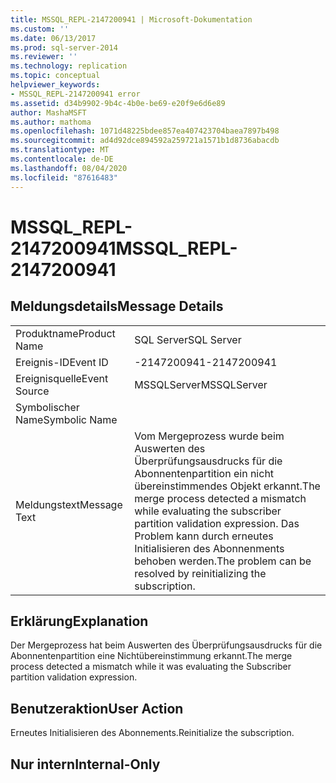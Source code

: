 ```yaml
---
title: MSSQL_REPL-2147200941 | Microsoft-Dokumentation
ms.custom: ''
ms.date: 06/13/2017
ms.prod: sql-server-2014
ms.reviewer: ''
ms.technology: replication
ms.topic: conceptual
helpviewer_keywords:
- MSSQL_REPL-2147200941 error
ms.assetid: d34b9902-9b4c-4b0e-be69-e20f9e6d6e89
author: MashaMSFT
ms.author: mathoma
ms.openlocfilehash: 1071d48225bdee857ea407423704baea7897b498
ms.sourcegitcommit: ad4d92dce894592a259721a1571b1d8736abacdb
ms.translationtype: MT
ms.contentlocale: de-DE
ms.lasthandoff: 08/04/2020
ms.locfileid: "87616483"
---
```

# <a name="mssql_repl-2147200941"></a><span data-ttu-id="f2562-102">MSSQL_REPL-2147200941</span><span class="sxs-lookup"><span data-stu-id="f2562-102">MSSQL_REPL-2147200941</span></span>
    
## <a name="message-details"></a><span data-ttu-id="f2562-103">Meldungsdetails</span><span class="sxs-lookup"><span data-stu-id="f2562-103">Message Details</span></span>  
  
|||  
|-|-|  
|<span data-ttu-id="f2562-104">Produktname</span><span class="sxs-lookup"><span data-stu-id="f2562-104">Product Name</span></span>|<span data-ttu-id="f2562-105">SQL Server</span><span class="sxs-lookup"><span data-stu-id="f2562-105">SQL Server</span></span>|  
|<span data-ttu-id="f2562-106">Ereignis-ID</span><span class="sxs-lookup"><span data-stu-id="f2562-106">Event ID</span></span>|<span data-ttu-id="f2562-107">-2147200941</span><span class="sxs-lookup"><span data-stu-id="f2562-107">-2147200941</span></span>|  
|<span data-ttu-id="f2562-108">Ereignisquelle</span><span class="sxs-lookup"><span data-stu-id="f2562-108">Event Source</span></span>|<span data-ttu-id="f2562-109">MSSQLServer</span><span class="sxs-lookup"><span data-stu-id="f2562-109">MSSQLServer</span></span>|  
|<span data-ttu-id="f2562-110">Symbolischer Name</span><span class="sxs-lookup"><span data-stu-id="f2562-110">Symbolic Name</span></span>||  
|<span data-ttu-id="f2562-111">Meldungstext</span><span class="sxs-lookup"><span data-stu-id="f2562-111">Message Text</span></span>|<span data-ttu-id="f2562-112">Vom Mergeprozess wurde beim Auswerten des Überprüfungsausdrucks für die Abonnentenpartition ein nicht übereinstimmendes Objekt erkannt.</span><span class="sxs-lookup"><span data-stu-id="f2562-112">The merge process detected a mismatch while evaluating the subscriber partition validation expression.</span></span> <span data-ttu-id="f2562-113">Das Problem kann durch erneutes Initialisieren des Abonnenments behoben werden.</span><span class="sxs-lookup"><span data-stu-id="f2562-113">The problem can be resolved by reinitializing the subscription.</span></span>|  
  
## <a name="explanation"></a><span data-ttu-id="f2562-114">Erklärung</span><span class="sxs-lookup"><span data-stu-id="f2562-114">Explanation</span></span>  
 <span data-ttu-id="f2562-115">Der Mergeprozess hat beim Auswerten des Überprüfungsausdrucks für die Abonnentenpartition eine Nichtübereinstimmung erkannt.</span><span class="sxs-lookup"><span data-stu-id="f2562-115">The merge process detected a mismatch while it was evaluating the Subscriber partition validation expression.</span></span>  
  
## <a name="user-action"></a><span data-ttu-id="f2562-116">Benutzeraktion</span><span class="sxs-lookup"><span data-stu-id="f2562-116">User Action</span></span>  
 <span data-ttu-id="f2562-117">Erneutes Initialisieren des Abonnements.</span><span class="sxs-lookup"><span data-stu-id="f2562-117">Reinitialize the subscription.</span></span>  
  
## <a name="internal-only"></a><span data-ttu-id="f2562-118">Nur intern</span><span class="sxs-lookup"><span data-stu-id="f2562-118">Internal-Only</span></span>  
  
